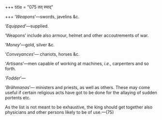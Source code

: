 +++
title = "075 तत् स्याद्"

+++
‘*Weapons*’—swords, javelins &c.

‘*Equipped*’—supplied.

‘Weapons’ include also armour, helmet and other accoutrements of war.

‘*Money*’—gold, silver &c.

‘*Conveyances*’— chariots, horses &c.

‘*Artisans*’—men capable of working at machines, *i.e*., carpenters and
so forth.

‘*Fodder*’—

‘*Brāhmaṇas*’— ministers and priests, as well as others. These may come
useful if certain religious acts have got to be done for the allaying of
sudden portents etc.

As the list is not meant to be exhaustive, the king should get together
also physicians and other persons likely to be of use.—(75)


